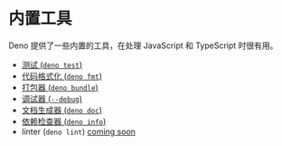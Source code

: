 # 内置工具

Deno 提供了一些内置的工具，在处理 JavaScript 和 TypeScript 时很有用。

<!-- prettier-ignore-start -->
<!-- prettier incorrectly moves the coming soon links to new lines -->

- [测试 (`deno test`)](./testing.md)
- [代码格式化 (`deno fmt`)](./tools/formatter.md)
- [打包器 (`deno bundle`)](./tools/bundler.md)
- [调试器 (`--debug`)](./tools/debugger.md)
- [文档生成器 (`deno doc`)](./tools/documentation_generator.md)
- [依赖检查器 (`deno info`)](./tools/dependency_inspector.md)
- linter (`deno lint`) [coming soon](https://github.com/denoland/deno/issues/1880)

<!-- prettier-ignore-end -->
